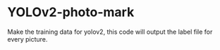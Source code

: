 # YOLOv2-photo-mark
Make the training data for yolov2, this code will output the label file for every picture.
